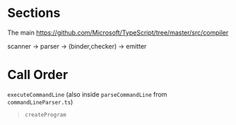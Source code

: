 # Sections 
The main https://github.com/Microsoft/TypeScript/tree/master/src/compiler

scanner -> parser -> (binder,checker)  -> emitter 

# Call Order

`executeCommandLine` (also inside `parseCommandLine` from `commandLineParser.ts`) 
> `createProgram`
> 
